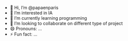 - 👋 Hi, I’m @papaenparis
- 👀 I’m interested in IA
- 🌱 I’m currently learning programming
- 💞️ I’m looking to collaborate on different type of project
- 😄 Pronouns: ...
- ⚡ Fun fact: ...

<!---
papaenparis/papaenparis is a ✨ special ✨ repository because its `README.md` (this file) appears on your GitHub profile.
You can click the Preview link to take a look at your changes.
--->
